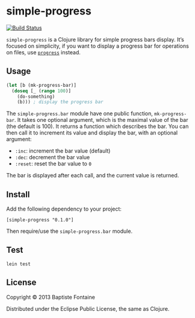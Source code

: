 # simple-progress

[![Build Status](https://travis-ci.org/bfontaine/simple-progress.png?branch=master)](https://travis-ci.org/bfontaine/simple-progress)

`simple-progress` is a Clojure library for simple progress bars display. It’s
focused on simplicity, if you want to display a progress bar for operations on
files, use [`progress`](https://github.com/tobias/progress) instead.

## Usage

```clj
(let [b (mk-progress-bar)]
  (doseq [_ (range 100)]
    (do-something)
    (b))) ; display the progress bar
```

The `simple-progress.bar` module have one public function, `mk-progress-bar`. It
takes one optional argument, which is the maximal value of the bar (the default
is 100). It returns a function which describes the bar. You can then call it to
increment its value and display the bar, with an optional argument:

- `:inc`: increment the bar value (default)
- `:dec`: decrement the bar value
- `:reset`: reset the bar value to `0`

The bar is displayed after each call, and the current value is returned.


## Install

Add the following dependency to your project:

```
[simple-progress "0.1.0"]
```

Then require/use the `simple-progress.bar` module.


## Test

```
lein test
```


## License

Copyright © 2013 Baptiste Fontaine

Distributed under the Eclipse Public License, the same as Clojure.

